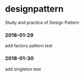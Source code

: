# designpattern
  Study and practice of Design Pattern

### 2018-01-29
  add factory pattern test

### 2018-01-30
  add singleton test
